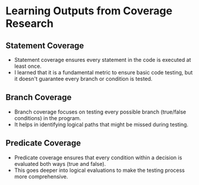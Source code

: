 # Learning Outputs from Coverage Research

## Statement Coverage
- Statement coverage ensures every statement in the code is executed at least once.
- I learned that it is a fundamental metric to ensure basic code testing, but it doesn't guarantee every branch or condition is tested.

## Branch Coverage
- Branch coverage focuses on testing every possible branch (true/false conditions) in the program.
- It helps in identifying logical paths that might be missed during testing.

## Predicate Coverage
- Predicate coverage ensures that every condition within a decision is evaluated both ways (true and false).
- This goes deeper into logical evaluations to make the testing process more comprehensive.
